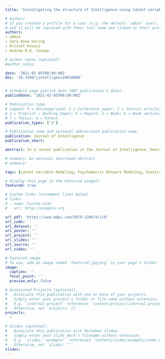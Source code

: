 ```yaml
---
title: 'Investigating the structure of Intelligence using latent variable and psychometric network modeling: A commentary and reanalysis of McFarland (2020)'

# Authors
# If you created a profile for a user (e.g. the default `admin` user), write the username (folder name) here
# and it will be replaced with their full name and linked to their profile.
authors:
- admin
- Sara Anne Goring
- Kristof Kovacs
- Andrew R.A. Conway

# Author notes (optional)
#author_notes:

date: '2021-02-05T00:00:00Z'
doi: '10.3390/jintelligence9010008'


# Schedule page publish date (NOT publication's date).
publishDate: '2021-02-05T00:00:00Z'

# Publication type.
# Legend: 0 = Uncategorized; 1 = Conference paper; 2 = Journal article;
# 3 = Preprint / Working Paper; 4 = Report; 5 = Book; 6 = Book section;
# 7 = Thesis; 8 = Patent
publication_types: ['2']

# Publication name and optional abbreviated publication name.
publication: Journal of Intelligence
publication_short: 

abstract: In a recent publication in the Journal of Intelligence, Dennis McFarland mischaracterized previous research using latent variable and psychometric network modeling to investigate the structure of intelligence. Misconceptions presented by McFarland are identified and discussed. We reiterate and clarify the goal of our previous research on network models, which is to improve compatibility between psychological theories and statistical models of intelligence. WAIS-IV data provided by McFarland were reanalyzed using latent variable and psychometric network modeling. The results are consistent with our previous study and show that a latent variable model and a network model both provide an adequate fit to the WAIS-IV. We therefore argue that model preference should be determined by theory compatibility. Theories of intelligence that posit a general mental ability (general intelligence) are compatible with latent variable models. More recent approaches, such as mutualism and process overlap theory, reject the notion of general mental ability and are therefore more compatible with network models, which depict the structure of intelligence as an interconnected network of cognitive processes sampled by a battery of tests. We emphasize the importance of compatibility between theories and models in scientific research on intelligence.

# Summary. An optional shortened abstract.
# summary:

tags: [Latent Variable Modeling, Psychometric Network Modeling, Statistical Modeling, Commentary and Reanalysis]

# Display this page in the Featured widget?
featured: true

# Custom links (uncomment lines below)
# links:
# - name: Custom Link
#   url: http://example.org

url_pdf: 'https://www.mdpi.com/2079-3200/9/1/8'
url_code: ''
url_dataset: ''
url_poster: ''
url_project: ''
url_slides: ''
url_source: ''
url_video: ''

# Featured image
# To use, add an image named `featured.jpg/png` to your page's folder.
image:
  caption: ''
  focal_point: ''
  preview_only: false

# Associated Projects (optional).
#   Associate this publication with one or more of your projects.
#   Simply enter your project's folder or file name without extension.
#   E.g. `internal-project` references `content/project/internal-project/index.md`.
#   Otherwise, set `projects: []`.
projects:
  - 

# Slides (optional).
#   Associate this publication with Markdown slides.
#   Simply enter your slide deck's filename without extension.
#   E.g. `slides: "example"` references `content/slides/example/index.md`.
#   Otherwise, set `slides: ""`.
slides: 
---
```


